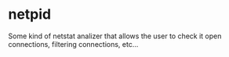 # netpid
Some kind of netstat analizer that allows the user to check it open connections, filtering connections, etc...
